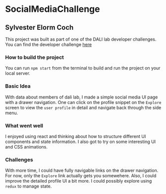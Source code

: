 # SocialMediaChallenge
## Sylvester Elorm Coch

This project was built as part of one of the DALI lab developer challenges. You can find the developer challenge [here](https://github.com/dali-lab/dali-challenges/blob/master/docs/SocialMediaChallenge.md)

### How to build the project
You can run `npm start` from the terminal to build and run the project on your local server.

### Basic Idea
With data about members of dali lab, I made a simple social media UI page with a drawer navigation. One can click on the profile snippet on the `Explore` screen to view the `user profile` in detail and navigate back through the side menu.

### What went well
I enjoyed using react and thinking about how to structure different UI components and state information. I also got to try on some interesting UI and CSS animations.

### Challenges
With more time, I could have fully navigable links on the drawer navigation. For now, only the `Explore` link actually gets you somewehere. Also, I could improve the detailed profile UI a bit more. I could possibly explore using `redux` to manage state.